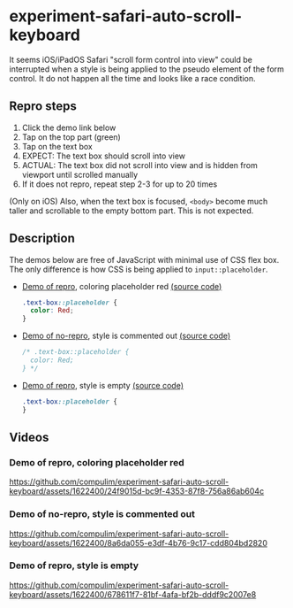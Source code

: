 # experiment-safari-auto-scroll-keyboard

It seems iOS/iPadOS Safari "scroll form control into view" could be interrupted when a style is being applied to the pseudo element of the form control. It do not happen all the time and looks like a race condition.

## Repro steps

1. Click the demo link below
2. Tap on the top part (green)
3. Tap on the text box
4. EXPECT: The text box should scroll into view
5. ACTUAL: The text box did not scroll into view and is hidden from viewport until scrolled manually
6. If it does not repro, repeat step 2-3 for up to 20 times

(Only on iOS) Also, when the text box is focused, `<body>` become much taller and scrollable to the empty bottom part. This is not expected.

## Description

The demos below are free of JavaScript with minimal use of CSS flex box. The only difference is how CSS is being applied to `input::placeholder`.

- [Demo of repro](https://compulim.github.io/experiment-safari-auto-scroll-keyboard/index3.html), coloring placeholder red [(source code)](https://github.com/compulim/experiment-safari-auto-scroll-keyboard/blob/main/public/index3.html)
  ```css
  .text-box::placeholder {
    color: Red;
  }
  ```
- [Demo of no-repro](https://compulim.github.io/experiment-safari-auto-scroll-keyboard/index4.html), style is commented out [(source code)](https://github.com/compulim/experiment-safari-auto-scroll-keyboard/blob/main/public/index4.html)
  ```css
  /* .text-box::placeholder {
    color: Red;
  } */
  ```
- [Demo of repro](https://compulim.github.io/experiment-safari-auto-scroll-keyboard/index5.html), style is empty [(source code)](https://github.com/compulim/experiment-safari-auto-scroll-keyboard/blob/main/public/index5.html)
  ```css
  .text-box::placeholder {
  }
  ```

## Videos

### Demo of repro, coloring placeholder red

https://github.com/compulim/experiment-safari-auto-scroll-keyboard/assets/1622400/24f9015d-bc9f-4353-87f8-756a86ab604c

### Demo of no-repro, style is commented out

https://github.com/compulim/experiment-safari-auto-scroll-keyboard/assets/1622400/8a6da055-e3df-4b76-9c17-cdd804bd2820

### Demo of repro, style is empty

https://github.com/compulim/experiment-safari-auto-scroll-keyboard/assets/1622400/678611f7-81bf-4afa-bf2b-dddf9c2007e8
